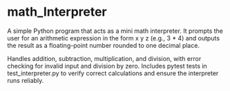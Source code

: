 # math_Interpreter
A simple Python program that acts as a mini math interpreter. It prompts the user for an arithmetic expression in the form x y z (e.g., 3 * 4) and outputs the result as a floating-point number rounded to one decimal place.

Handles addition, subtraction, multiplication, and division, with error checking for invalid input and division by zero. Includes pytest tests in test_interpreter.py to verify correct calculations and ensure the interpreter runs reliably.

